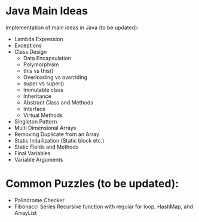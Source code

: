 # Java Main Ideas
Implementation of main ideas in Java (to be updated):

- Lambda Expression
- Exceptions
- Class Design
  - Data Encapsulation
  - Polymorphism
  - this vs this()
  - Overloading vs overriding
  - super vs super()
  - Immutable class
  - Inheritance
  - Abstract Class and Methods
  - Interface
  - Virtual Methods
- Singleton Pattern
- Multi Dimensional Arrays
- Removing Duplicate from an Array
- Static Initailization (Static block etc.)
- Static Fields and Methods
- Final Variables
- Variable Arguments


# Common Puzzles (to be updated):

- Palindrome Checker
- Fibonacci Series Recursive function with regular for loop, HashMap, and ArrayList

